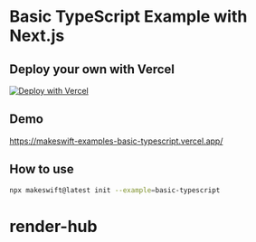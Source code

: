 # Basic TypeScript Example with Next.js

## Deploy your own with Vercel

[![Deploy with Vercel](https://vercel.com/button)](https://vercel.com/new/clone?repository-url=https%3A%2F%2Fgithub.com%2Fmakeswift%2Fmakeswift%2Ftree%2Fmain%2Fexamples%2Fbasic-typescript&project-name=makeswift-basic-example&repo-name=makeswift-basic-example&redirect-url=https%3A%2F%2Fapp.makeswift.com&integration-ids=oac_51ryd7Pob5ZsyTFzNzVvpsGq)

## Demo

https://makeswift-examples-basic-typescript.vercel.app/

## How to use

```bash
npx makeswift@latest init --example=basic-typescript
```
# render-hub
